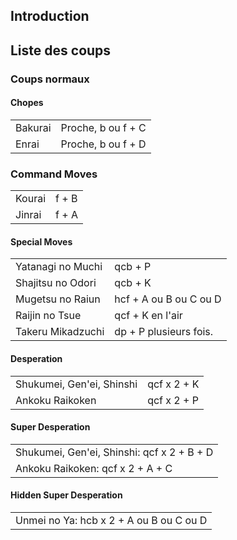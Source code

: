 ## Introduction

## Liste des coups

### Coups normaux

#### Chopes

|         |                    |
|---------|--------------------|
| Bakurai | Proche, b ou f + C |
| Enrai   | Proche, b ou f + D |

### Command Moves

|        |       |
|--------|-------|
| Kourai | f + B |
| Jinrai | f + A |

#### Special Moves

|                   |                        |
|-------------------|------------------------|
| Yatanagi no Muchi | qcb + P                |
| Shajitsu no Odori | qcb + K                |
| Mugetsu no Raiun  | hcf + A ou B ou C ou D |
| Raijin no Tsue    | qcf + K en l'air       |
| Takeru Mikadzuchi | dp + P plusieurs fois. |

#### Desperation

|                           |             |
|---------------------------|-------------|
| Shukumei, Gen'ei, Shinshi | qcf x 2 + K |
| Ankoku Raikoken           | qcf x 2 + P |

#### Super Desperation

|                                            |
|--------------------------------------------|
| Shukumei, Gen'ei, Shinshi: qcf x 2 + B + D |
| Ankoku Raikoken: qcf x 2 + A + C           |

#### Hidden Super Desperation

|                                         |
|-----------------------------------------|
| Unmei no Ya: hcb x 2 + A ou B ou C ou D |
